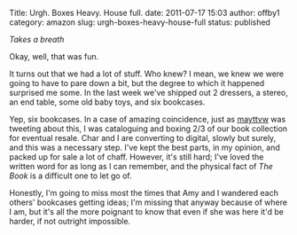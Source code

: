 Title: Urgh. Boxes Heavy. House full.
date: 2011-07-17 15:03
author: offby1
category: amazon
slug: urgh-boxes-heavy-house-full
status: published

*Takes a breath*

Okay, well, that was fun.

It turns out that we had a lot of stuff. Who knew? I mean, we knew we were going to have to pare down a bit, but the degree to which it happened surprised me some. In the last week we've shipped out 2 dressers, a stereo, an end table, some old baby toys, and six bookcases.

Yep, six bookcases. In a case of amazing coincidence, just as [mayttvw](https://twitter.com/#!/mayttvw/status/91935205018963968) was tweeting about this, I was cataloguing and boxing 2/3 of our book collection for eventual resale. Char and I are converting to digital, slowly but surely, and this was a necessary step. I've kept the best parts, in my opinion, and packed up for sale a lot of chaff. However, it's still hard; I've loved the written word for as long as I can remember, and the physical fact of *The Book* is a difficult one to let go of.

Honestly, I'm going to miss most the times that Amy and I wandered each others' bookcases getting ideas; I'm missing that anyway because of where I am, but it's all the more poignant to know that even if she was here it'd be harder, if not outright impossible.
